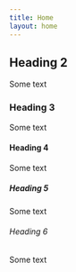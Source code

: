 ```yaml
---
title: Home
layout: home
---
```


## Heading 2

Some text

### Heading 3

Some text

#### Heading 4

Some text

##### Heading 5

Some text

###### Heading 6

Some text

